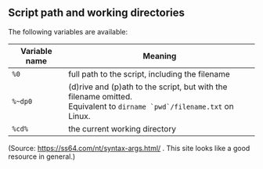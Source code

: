 Script path and working directories
---

The following variables are available:
 
Variable name | Meaning
--------------|--------
`%0`          | full path to the script, including the filename
`%~dp0`       | (d)rive and (p)ath to the script, but with the filename omitted.<br>Equivalent to ```dirname `pwd`/filename.txt``` on Linux.
`%cd%`        | the current working directory

(Source: https://ss64.com/nt/syntax-args.html/ . This site looks like a good resource in general.)
